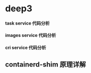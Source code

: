 # deep3

#### task service 代码分析



#### images service 代码分析



#### cri service 代码分析



## containerd-shim 原理详解

